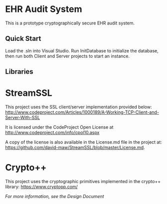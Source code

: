 # EHR Audit System
This is a prototype cryptographically secure EHR audit system. 

## Quick Start
Load the .sln into Visual Studio. Run InitDatabase to initialize the database, then run both Client and Server projects to start an instance.

## Libraries
# StreamSSL
This project uses the SSL client/server implementation provided below: 
http://www.codeproject.com/Articles/1000189/A-Working-TCP-Client-and-Server-With-SSL

It is licensed under the CodeProject Open License at http://www.codeproject.com/info/cpol10.aspx

A copy of the license is also available in the License.md file in the project at:
https://github.com/david-maw/StreamSSL/blob/master/License.md.

# Crypto++
This project uses the cryptographic primitives implemented in the crypto++ library:
https://www.cryptopp.com/

*For more information, see the Design Document*
